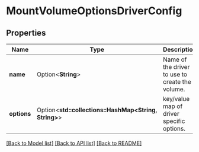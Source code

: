 # MountVolumeOptionsDriverConfig

## Properties

Name | Type | Description | Notes
------------ | ------------- | ------------- | -------------
**name** | Option<**String**> | Name of the driver to use to create the volume. | [optional]
**options** | Option<**std::collections::HashMap<String, String>**> | key/value map of driver specific options. | [optional]

[[Back to Model list]](../README.md#documentation-for-models) [[Back to API list]](../README.md#documentation-for-api-endpoints) [[Back to README]](../README.md)


